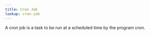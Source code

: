 ```yaml
---
title: Cron Job
lookup: cron-job
---
```

A cron job is a task to be run at a scheduled time by the program cron.